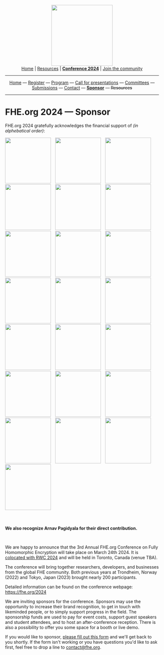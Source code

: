 <!-- Main header navigation -->
<p align="center">
  <img width="200" src="https://user-images.githubusercontent.com/5758427/180978488-db825482-5a58-4c7c-9589-c494a6f0be04.png"><br/>
  <a href="https://fhe-org.github.io">Home</a> | <a href="https://fhe-org.github.io/resources">Resources</a> | <b><a href="https://fhe-org.github.io/conferences/conference-2024/">Conference 2024</a></b> | <a href="https://fhe-org.github.io/community">Join the community</a>
</p>
<hr/>
<!-- /Main header navigation -->



<!-- Header conference 2024 links -->
<p align="center">
  <a href="https://fhe-org.github.io/conferences/conference-2024/">Home</a>
  —
  <a href="https://lu.ma/fhe-org-conference-2024-tickets">Register</a>
  —
  <a href="https://fhe-org.github.io/conferences/conference-2024/program">Program</a>
  —
  <a href="https://fhe-org.github.io/conferences/conference-2024/call-for-presentations"> Call for presentations</a>
  —
  <a href="https://fhe-org.github.io/conferences/conference-2024/committees">Committees</a>
  —
  <a href="https://easychair.org/conferences/?conf=fheorg2024" target="_blank">Submissions</a>
  —
  <a href="https://fhe-org.github.io/conferences/conference-2024/contact">Contact</a>
  —
  <a href="https://fhe-org.github.io/conferences/conference-2024/sponsor"><b>Sponsor</b></a>
  —
  <strike>Resources</strike>
</p>
<hr/>
<!-- /Header conference 2024 links -->


# FHE.org 2024 — Sponsor

FHE.org 2024 gratefully acknowledges the financial support of <i>(in alphebatical order)</i>:

<span style="padding-right:10px"><a href="https://aws.amazon.com/"><img src="https://github.com/FHE-org/fhe-org.github.io/assets/37557436/5b6eaaaf-d115-41ff-b2da-e3643bb06db1" width="150px"></a></span> 
<span style="padding-right:10px"><a href="https://brside.com/"><img src="https://github.com/FHE-org/fhe-org.github.io/assets/37557436/6f4f7bd1-1e13-4671-912a-26035131310f" width="150px"></a></span> 
<span style="padding-right:10px"><a href="https://cryptoexperts.com/"><img src="https://github.com/FHE-org/fhe-org.github.io/assets/37557436/7478150a-fe4e-4d79-b7fa-a28015dad6ec" width="150px"></a></span> 
<span style="padding-right:10px"><a href="https://desilo.ai/"><img src="https://github.com/FHE-org/fhe-org.github.io/assets/37557436/fd3f8a34-c3c3-4f79-ae17-deb2cc93374f" width="150px"></a></span>
<span style="padding-right:10px"><a href="https://eaglys.com/"><img src="https://github.com/FHE-org/fhe-org.github.io/assets/37557436/54a0bb9f-0546-44cb-a1ed-7d0b9785fbd1" width="150px"></a></span>
<span style="padding-right:10px"><a href="https://enveil.com/"><img src="https://github.com/FHE-org/fhe-org.github.io/assets/37557436/87f3007c-1721-490d-98d0-cea5d7e9f9fd" width="150px"></a></span>
<span style="padding-right:10px"><a href="https://flashbots.net/"><img src="https://github.com/FHE-org/fhe-org.github.io/assets/37557436/a35b379f-bfc6-4abc-99a7-9a3c7f1a3e38" width="150px"></a></span>
<span style="padding-right:10px"><a href="https://heaan.it/"><img src="https://user-images.githubusercontent.com/5758427/216011474-c46580f9-e239-4582-ad21-7cc091cbff18.png" width="150px"></a></span>
<span style="padding-right:10px"><a href="https://www.inco.network/"><img src="https://github.com/FHE-org/fhe-org.github.io/assets/37557436/386095b7-306b-45b0-baa3-d6a1d2d6bca1" width="150px"></a></span>
<span style="padding-right:10px"><a href="https://www.ingonyama.com/"><img src="https://github.com/FHE-org/fhe-org.github.io/assets/37557436/a0565918-7e04-4154-91a4-c6abf7215074" width="150px"></a></span>
<span style="padding-right:10px"><a href="https://lambdaclass.com/"><img src="https://github.com/FHE-org/fhe-org.github.io/assets/37557436/5ce3c1d2-dbbe-4556-a2e1-9e3e1d271e0a" width="150px"></a></span>
<span style="padding-right:10px"><a href="https://leastauthority.com/"><img src="https://github.com/FHE-org/fhe-org.github.io/assets/37557436/3ae60557-35ca-408e-94ba-a8c80da21acb" width="150px"></a></span>
<span style="padding-right:10px"><a href="https://loricacyber.com/"><img src="https://github.com/FHE-org/fhe-org.github.io/assets/37557436/64d80d77-e178-4de3-912a-84d4b9255377" width="150px"></a></span>
<span style="padding-right:10px"><a href="https://optalysys.com/"><img src="https://github.com/FHE-org/fhe-org.github.io/assets/37557436/76496d1e-4cad-4568-8b6e-6209d916b487" width="150px"></a></span>
<span style="padding-right:10px"><a href="https://privasea.ai/"><img src="https://github.com/FHE-org/fhe-org.github.io/assets/37557436/29fa56ac-562e-48f5-9924-2deaf4025e9d" width="150px"></a></span>
<span style="padding-right:10px"><a href="https://shostack.org/"><img src="https://github.com/FHE-org/fhe-org.github.io/assets/37557436/a1d21430-aefe-49dd-b0e8-3ae7747fad96" width="150px"></a></span>
<span style="padding-right:10px"><a href="https://symbolic.software/"><img src="https://github.com/FHE-org/fhe-org.github.io/assets/37557436/7262cee7-f4bd-4f08-983e-03356ddda49c" width="150px"></a></span>
<span style="padding-right:10px"><a href="https://tekkare.com/"><img src="https://github.com/FHE-org/fhe-org.github.io/assets/37557436/7f5a5c0d-415b-4450-b7ba-4e670461014d" width="150px"></a></span>
<span style="padding-right:10px"><a href="https://the.engineer/"><img src="https://github.com/FHE-org/fhe-org.github.io/assets/37557436/7b16bcd9-cdbe-4924-956d-caa3adf34697" width="150px"></a></span>
<span style="padding-right:10px"><a href="https://tt-logic.ai/"><img src="https://github.com/FHE-org/fhe-org.github.io/assets/37557436/aa76cacd-a5d5-491c-837f-b2e7b2fda593" width="150px"></a></span>
<span style="padding-right:10px"><a href="https://vaultchem.com/"><img src="https://github.com/FHE-org/fhe-org.github.io/assets/37557436/25977b87-d294-4868-8acb-f3193fa42ace" width="150px"></a></span>
<span style="padding-right:10px"><a href="https://zama.ai"><img src="https://user-images.githubusercontent.com/5758427/185637978-55314bc6-ae80-4afd-9010-0c70f8cb963d.png" width="150px"></a>


<br><br>
<b>We also recognize Arnav Pagidyala for their direct contribution.</b>

<br>

We are happy to announce that the 3rd Annual FHE.org Conference on Fully Homomorphic Encryption will take place on March 24th 2024. It is [colocated with RWC 2024](https://rwc.iacr.org/2024/colocated.php) and will be held in Toronto, Canada (venue TBA).

The conference will bring together researchers, developers, and businesses from the global FHE community. Both previous years at Trondheim, Norway (2022) and Tokyo, Japan (2023) brought nearly 200 participants.

Detailed information can be found on the conference webpage: https://fhe.org/2024

We are inviting sponsors for the conference. Sponsors may use the opportunity to increase their brand recognition, to get in touch with likeminded people, or to simply support progress in the field. The sponsorship funds are used to pay for event costs, support guest speakers and student attendees, and to host an after-conference reception. There is also a possibility to offer you some space for a booth or live demo.

If you would like to sponsor, <a href="https://forms.gle/CpKTLZ797rqqD22c8">please fill out this form</a> and we'll get back to you shortly. If the form isn't working or you have questions you'd like to ask first, feel free to drop a line to contact@fhe.org.



